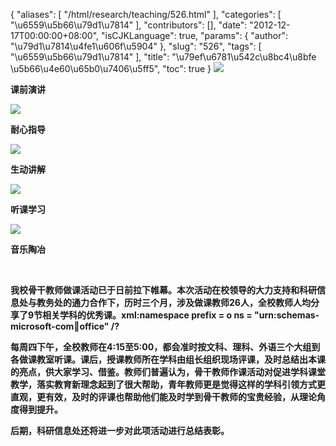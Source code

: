 {
    "aliases": [
        "/html/research/teaching/526.html"
    ],
    "categories": [
        "\u6559\u5b66\u79d1\u7814"
    ],
    "contributors": [],
    "date": "2012-12-17T00:00:00+08:00",
    "isCJKLanguage": true,
    "params": {
        "author": "\u79d1\u7814\u4fe1\u606f\u5904"
    },
    "slug": "526",
    "tags": [
        "\u6559\u5b66\u79d1\u7814"
    ],
    "title": "\u79ef\u6781\u542c\u8bc4\u8bfe \u5b66\u4e60\u65b0\u7406\u5ff5",
    "toc": true
}
**![](https://cdn.tfls.online/mirror/full/3d96215a438fd70178b91753e2cacc732ecdddde.jpg)**

**课前演讲**

**![](https://cdn.tfls.online/mirror/full/d887fd103d2f4fef6aecd93d64299145db6abf12.jpg)**

**耐心指导**

**![](https://cdn.tfls.online/mirror/full/839e0e28debd06496b39a0a4294fc53baca1e276.jpg)**

**生动讲解**

**![](https://cdn.tfls.online/mirror/full/38299fbbc25a3fcd3fd2913eed44ffd5b1bc7359.jpg)**

**听课学习**

**![](https://cdn.tfls.online/mirror/full/88a8015d0b8acafa6df9a55baea030cbee9bc098.jpg)**

**音乐陶冶**

 

**我校骨干教师做课活动已于日前拉下帷幕。本次活动在校领导的大力支持和科研信息处与教务处的通力合作下，历时三个月，涉及做课教师26人，全校教师人均分享了9节相关学科的优秀课。xml:namespace prefix = o ns = "urn:schemas-microsoft-com:office:office" /?**

**每周四下午，全校教师在4:15至5:00，都会准时按文科、理科、外语三个大组到各做课教室听课。课后，授课教师所在学科由组长组织现场评课，及时总结出本课的亮点，供大家学习、借鉴。教师们普遍认为，骨干教师作课活动对促进学科课堂教学，落实教育新理念起到了很大帮助，青年教师更是觉得这样的学科引领方式更直观，更有效，及时的评课也帮助他们能及时学到骨干教师的宝贵经验，从理论角度得到提升。**

**后期，科研信息处还将进一步对此项活动进行总结表彰。**

